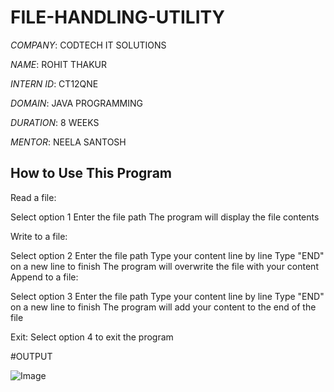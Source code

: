 # FILE-HANDLING-UTILITY

*COMPANY*: CODTECH IT SOLUTIONS

*NAME*: ROHIT THAKUR

*INTERN ID*: CT12QNE

*DOMAIN*: JAVA PROGRAMMING

*DURATION*: 8 WEEKS

*MENTOR*: NEELA SANTOSH

## How to Use This Program
Read a file:

Select option 1
Enter the file path
The program will display the file contents

Write to a file:

Select option 2
Enter the file path
Type your content line by line
Type "END" on a new line to finish
The program will overwrite the file with your content
Append to a file:

Select option 3
Enter the file path
Type your content line by line
Type "END" on a new line to finish
The program will add your content to the end of the file

Exit:
Select option 4 to exit the program


#OUTPUT

![Image](https://github.com/user-attachments/assets/d20c9432-4c2c-4976-b312-40556bc2fec0)
